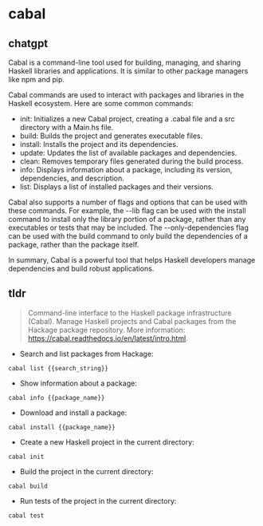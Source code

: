 # cabal 
## chatgpt 
Cabal is a command-line tool used for building, managing, and sharing Haskell libraries and applications. It is similar to other package managers like npm and pip.

Cabal commands are used to interact with packages and libraries in the Haskell ecosystem. Here are some common commands:

- init: Initializes a new Cabal project, creating a .cabal file and a src directory with a Main.hs file.
- build: Builds the project and generates executable files.
- install: Installs the project and its dependencies.
- update: Updates the list of available packages and dependencies.
- clean: Removes temporary files generated during the build process.
- info: Displays information about a package, including its version, dependencies, and description.
- list: Displays a list of installed packages and their versions.

Cabal also supports a number of flags and options that can be used with these commands. For example, the --lib flag can be used with the install command to install only the library portion of a package, rather than any executables or tests that may be included. The --only-dependencies flag can be used with the build command to only build the dependencies of a package, rather than the package itself.

In summary, Cabal is a powerful tool that helps Haskell developers manage dependencies and build robust applications. 

## tldr 
 
> Command-line interface to the Haskell package infrastructure (Cabal).
> Manage Haskell projects and Cabal packages from the Hackage package repository.
> More information: <https://cabal.readthedocs.io/en/latest/intro.html>.

- Search and list packages from Hackage:

`cabal list {{search_string}}`

- Show information about a package:

`cabal info {{package_name}}`

- Download and install a package:

`cabal install {{package_name}}`

- Create a new Haskell project in the current directory:

`cabal init`

- Build the project in the current directory:

`cabal build`

- Run tests of the project in the current directory:

`cabal test`
